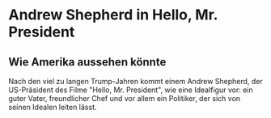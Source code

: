 # Andrew Shepherd in Hello, Mr. President
## Wie Amerika aussehen könnte

Nach den viel zu langen Trump-Jahren kommt einem Andrew Shepherd, der US-Präsident des Filme "Hello, Mr. President", wie eine Idealfigur vor: ein guter Vater, freundlicher Chef und vor allem ein Politiker, der sich von seinen Idealen leiten lässt. 
